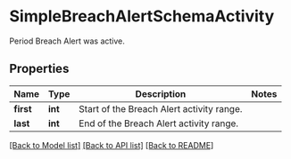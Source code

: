 # SimpleBreachAlertSchemaActivity

Period Breach Alert was active.

## Properties
Name | Type | Description | Notes
------------ | ------------- | ------------- | -------------
**first** | **int** | Start of the Breach Alert activity range. | 
**last** | **int** | End of the Breach Alert activity range. | 

[[Back to Model list]](../README.md#documentation-for-models) [[Back to API list]](../README.md#documentation-for-api-endpoints) [[Back to README]](../README.md)


